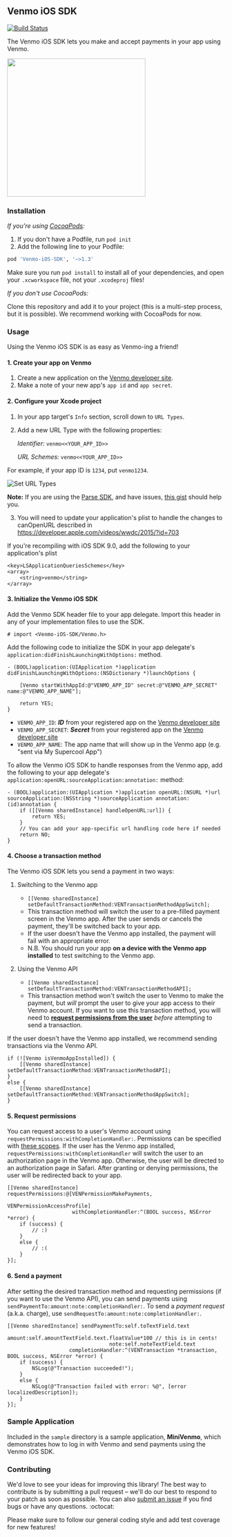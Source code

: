 ## Venmo iOS SDK

[![Build Status](https://travis-ci.org/venmo/venmo-ios-sdk.svg?branch=v2)](https://travis-ci.org/venmo/venmo-ios-sdk)

The Venmo iOS SDK lets you make and accept payments in your app using Venmo.

<img src="/venmo_ios_sdk.gif" width="320px">

### Installation

*If you're using [CocoaPods](http://cocoapods.org/):*

 1. If you don't have a Podfile, run `pod init`
 2. Add the following line to your Podfile:

```ruby
pod 'Venmo-iOS-SDK', '~>1.3'
```

Make sure you run `pod install` to install all of your dependencies, and open your `.xcworkspace` file, not your `.xcodeproj` files!

*If you don't use CocoaPods:*

Clone this repository and add it to your project (this is a multi-step process, but it is possible).
We recommend working with CocoaPods for now.

### Usage

Using the Venmo iOS SDK is as easy as Venmo-ing a friend!

#### 1. Create your app on Venmo
1. Create a new application on the [Venmo developer site](https://venmo.com/account/settings/developers).
2. Make a note of your new app's `app id` and `app secret`.

#### 2. Configure your Xcode project

1. In your app target's `Info` section, scroll down to `URL Types`.
2. Add a new URL Type with the following properties:

	*Identifier:* `venmo<<YOUR_APP_ID>>`

	*URL Schemes:* `venmo<<YOUR_APP_ID>>`

  For example, if your app ID is `1234`, put `venmo1234`.

  ![Set URL Types](http://i.imgur.com/8rUXlFB.png)

  **Note:** If you are using the [Parse SDK](https://parse.com/docs/downloads), and have issues, [this gist](https://gist.github.com/diogeneshamilton/6c1585280da8de16560d) should help you.

3. You will need to update your application's plist to handle the changes to canOpenURL described in https://developer.apple.com/videos/wwdc/2015/?id=703

  If you're recompiling with iOS SDK 9.0, add the following to your application's plist

  ```
  <key>LSApplicationQueriesSchemes</key>
  <array>
      <string>venmo</string>
  </array>
  ```


#### 3. Initialize the Venmo iOS SDK

Add the Venmo SDK header file to your app delegate. Import this header in any of your implementation files to use the SDK.

```obj-c
# import <Venmo-iOS-SDK/Venmo.h>
```

Add the following code to initialize the SDK in your app delegate's `application:didFinishLaunchingWithOptions:` method.

```obj-c
- (BOOL)application:(UIApplication *)application didFinishLaunchingWithOptions:(NSDictionary *)launchOptions {

    [Venmo startWithAppId:@"VENMO_APP_ID" secret:@"VENMO_APP_SECRET" name:@"VENMO_APP_NAME"];

    return YES;
}
```

* `VENMO_APP_ID`: ***ID*** from your registered app on the [Venmo developer site](https://venmo.com/account/settings/developers)
* `VENMO_APP_SECRET`: ***Secret*** from your registered app on the [Venmo developer site](https://venmo.com/account/settings/developers)
* `VENMO_APP_NAME`: The app name that will show up in the Venmo app (e.g. "sent via My Supercool App")

To allow the Venmo iOS SDK to handle responses from the Venmo app, add the following to your app delegate's `application:openURL:sourceApplication:annotation:` method:

```obj-c
- (BOOL)application:(UIApplication *)application openURL:(NSURL *)url sourceApplication:(NSString *)sourceApplication annotation:(id)annotation {
    if ([[Venmo sharedInstance] handleOpenURL:url]) {
        return YES;
    }
    // You can add your app-specific url handling code here if needed
    return NO;
}
```

#### 4. Choose a transaction method

The Venmo iOS SDK lets you send a payment in two ways:

1. Switching to the Venmo app
    * `[[Venmo sharedInstance] setDefaultTransactionMethod:VENTransactionMethodAppSwitch];`
    * This transaction method will switch the user to a pre-filled payment screen in the Venmo app. After the user sends or cancels the payment, they'll be switched back to your app.
    * If the user doesn't have the Venmo app installed, the payment will fail with an appropriate error.
    * N.B. You should run your app **on a device with the Venmo app installed** to test switching to the Venmo app.

2. Using the Venmo API
    * `[[Venmo sharedInstance] setDefaultTransactionMethod:VENTransactionMethodAPI];`
    * This transaction method won't switch the user to Venmo to make the payment, but _will_ prompt the user to give your app access to their Venmo account. If you want to use this transaction method, you will need to **[request permissions from the user](#5-request-permissions)** _before_ attempting to send a transaction.

If the user doesn't have the Venmo app installed, we recommend sending transactions via the Venmo API.

```objc
if (![Venmo isVenmoAppInstalled]) {
    [[Venmo sharedInstance] setDefaultTransactionMethod:VENTransactionMethodAPI];
}
else {
    [[Venmo sharedInstance] setDefaultTransactionMethod:VENTransactionMethodAppSwitch];
}
```

#### 5. Request permissions

You can request access to a user's Venmo account using `requestPermissions:withCompletionHandler:`. Permissions can be specified with [these scopes](https://developer.venmo.com/docs/authentication#scopes). If the user has the Venmo app installed, `requestPermissions:withCompletionHandler` will switch the user to an authorization page in the Venmo app. Otherwise, the user will be directed to an authorization page in Safari. After granting or denying permissions, the user will be redirected back to your app.

```obj-c
[[Venmo sharedInstance] requestPermissions:@[VENPermissionMakePayments,
                                             VENPermissionAccessProfile]
                     withCompletionHandler:^(BOOL success, NSError *error) {
    if (success) {
        // :)
    }
    else {
        // :(
    }
}];
```

#### 6. Send a payment

After setting the desired transaction method and requesting permissions (if you want to use the Venmo API), you can send payments using `sendPaymentTo:amount:note:completionHandler:`. To send a _payment request_ (a.k.a. charge), use `sendRequestTo:amount:note:completionHandler:`.

```obj-c
[[Venmo sharedInstance] sendPaymentTo:self.toTextField.text
                               amount:self.amountTextField.text.floatValue*100 // this is in cents!
                                 note:self.noteTextField.text
                    completionHandler:^(VENTransaction *transaction, BOOL success, NSError *error) {
    if (success) {
        NSLog(@"Transaction succeeded!");
    }
    else {
        NSLog(@"Transaction failed with error: %@", [error localizedDescription]);
    }
}];
```

### Sample Application

Included in the `sample` directory is a sample application, **MiniVenmo**, which demonstrates how to log in with Venmo and send payments using the Venmo iOS SDK.

### Contributing

We'd love to see your ideas for improving this library! The best way to contribute is by submitting a pull request – we'll do our best to respond to your patch as soon as possible. You can also [submit an issue](https://github.com/venmo/VENAppSwitchSDK/issues/new) if you find bugs or have any questions. :octocat:

Please make sure to follow our general coding style and add test coverage for new features!
